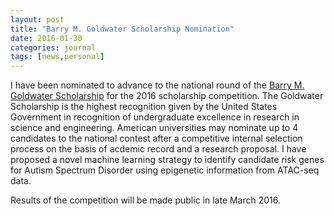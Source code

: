 ```yaml
---
layout: post
title: "Barry M. Goldwater Scholarship Nomination"
date: 2016-01-30
categories: journal
tags: [news,personal]
---
```


 I have been nominated to advance to the national round of the [Barry M. Goldwater Scholarship](https://goldwater.scholarsapply.org/yybull.php) for the 2016 scholarship competition. The Goldwater Scholarship is the highest recognition given by the United States Government in recognition of undergraduate excellence in research in science and engineering. American universities may nominate up to 4 candidates to the national contest after a competitive internal selection process on the basis of acdemic record and a research proposal. I have proposed a novel machine learning strategy to identify candidate risk genes for Autism Spectrum Disorder using epigenetic information from ATAC-seq data.     

Results of the competition will be made public in late March 2016.
